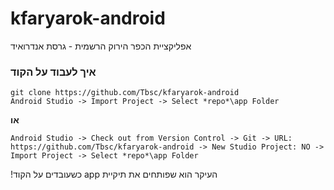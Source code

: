 # kfaryarok-android
אפליקציית הכפר הירוק הרשמית - גרסת אנדרואיד

### איך לעבוד על הקוד
    git clone https://github.com/Tbsc/kfaryarok-android
    Android Studio -> Import Project -> Select *repo*\app Folder
**או**

    Android Studio -> Check out from Version Control -> Git -> URL: https://github.com/Tbsc/kfaryarok-android -> New Studio Project: NO -> Import Project -> Select *repo*\app Folder
העיקר הוא שפותחים את תיקיית&#x202b; app כשעובדים על הקוד!
